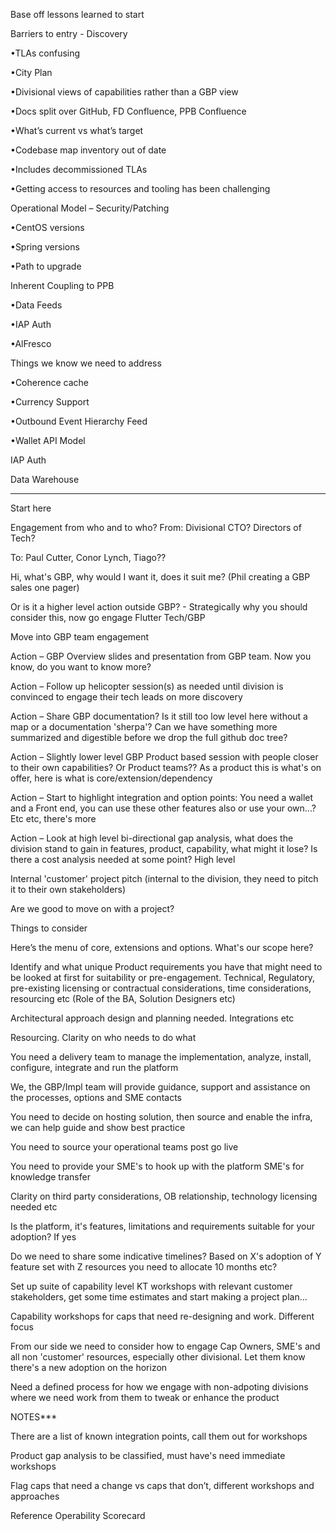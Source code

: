 Base off lessons learned to start 

Barriers to entry - Discovery 

•TLAs confusing 

•City Plan 

•Divisional views of capabilities rather than a GBP view 

•Docs split over GitHub, FD Confluence, PPB Confluence 

•What’s current vs what’s target 

•Codebase map inventory out of date 

•Includes decommissioned TLAs 

•Getting access to resources and tooling has been challenging 

 

Operational Model – Security/Patching 

•CentOS versions 

•Spring versions 

•Path to upgrade 

 

Inherent Coupling to PPB 

•Data Feeds 

•IAP Auth 

•AlFresco 

 

 

Things we know we need to address 

•Coherence cache 

•Currency Support 

•Outbound Event Hierarchy Feed 

•Wallet API Model 

IAP Auth 

Data Warehouse 

 

------------------------------------------------------------------------------------ 

 

Start here 

 

Engagement from who and to who? From: Divisional CTO? Directors of Tech? 

To: Paul Cutter, Conor Lynch, Tiago?? 

Hi, what's GBP, why would I want it, does it suit me? (Phil creating a GBP sales one pager) 

Or is it a higher level action outside GBP? - Strategically why you should consider this, now go engage Flutter Tech/GBP 

  

Move into GBP team engagement 

Action – GBP Overview slides and presentation from GBP team. Now you know, do you want to know more? 

Action – Follow up helicopter session(s) as needed until division is convinced to engage their tech leads on more discovery 

Action – Share GBP documentation? Is it still too low level here without a map or a documentation 'sherpa'?  Can we have something more summarized and digestible before we drop the full github doc tree?  

 

Action – Slightly lower level GBP Product based session with people closer to their own capabilities? Or Product teams?? As a product this is what's on offer, here is what is core/extension/dependency 

 

Action – Start to highlight integration and option points: You need a wallet and a Front end, you can use these other features also or use your own...? Etc etc, there's more 

 

Action – Look at high level bi-directional gap analysis, what does the division stand to gain in features, product, capability, what might it lose? Is there a cost analysis needed at some point? High level 

 

 

Internal 'customer' project pitch (internal to the division, they need to pitch it to their own stakeholders) 

Are we good to move on with a project? 

 

 

Things to consider 

Here’s the menu of core, extensions and options. What's our scope here? 

Identify and what unique Product requirements you have that might need to be looked at first for suitability or pre-engagement. Technical, Regulatory, pre-existing licensing or contractual considerations, time considerations, resourcing etc (Role of the BA, Solution Designers etc) 

Architectural approach design and planning needed. Integrations etc 

Resourcing. Clarity on who needs to do what 

You need a delivery team to manage the implementation, analyze, install, configure, integrate and run the platform 

We, the GBP/Impl team will provide guidance, support and assistance on the processes, options and SME contacts 

You need to decide on hosting solution, then source and enable the infra, we can help guide and show best practice 

You need to source your operational teams post go live 

You need to provide your SME's to hook up with the platform SME's for knowledge transfer 

 

Clarity on third party considerations, OB relationship, technology licensing needed etc  

 

Is the platform, it's features, limitations and requirements suitable for your adoption? If yes 

Do we need to share some indicative timelines? Based on X's adoption of Y feature set with Z resources you need to allocate 10 months etc? 

Set up suite of capability level KT workshops with relevant customer stakeholders, get some time estimates and start making a project plan... 

Capability workshops for caps that need re-designing and work. Different focus  

 

From our side we need to consider how to engage Cap Owners, SME's and all non 'customer' resources, especially other divisional. Let them know there's a new adoption on the horizon   

 

Need a defined process for how we engage with non-adpoting divisions where we need work from them to tweak or enhance the product 

 

 

 

NOTES*** 

There are a list of known integration points, call them out for workshops 

Product gap analysis to be classified, must have's need immediate workshops 

Flag caps that need a change vs caps that don’t, different workshops and approaches 

Reference Operability Scorecard  
